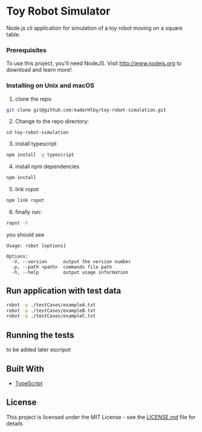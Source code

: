 # Toy Robot Simulator

Node.js cli application for simulation of a toy robot moving on a square table.

### Prerequisites

To use this project, you'll need NodeJS. Visit http://www.nodejs.org to download and learn more!

### Installing on Unix and macOS

1. clone the repo

```bash
git clone git@github.com:kaderHlby/toy-robot-simulation.git
```

2. Change to the repo directory:

```
cd toy-robot-simulation
```

3. install typescript

```bash
npm install -g typescript
```

4. install npm dependencies

```bash
npm install
```

5. link ropot

```bash
npm link ropot
```

6. finally run:

```bash
ropot -h
```

you should see

```
Usage: robot [options]

Options:
  -V, --version      output the version number
  -p, --path <path>  commands file path
  -h, --help         output usage information

```

## Run application with test data

```bash
robot -p ./testCases/exampleA.txt
robot -p ./testCases/exampleB.txt
robot -p ./testCases/exampleC.txt
```

## Running the tests

to be added later
escripot

## Built With

- [TypeScript](https://github.com/microsoft/TypeScript) 
## License

This project is licensed under the MIT License - see the [LICENSE.md](LICENSE.md) file for details
